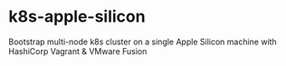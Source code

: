 # k8s-apple-silicon
Bootstrap multi-node k8s cluster on a single Apple Silicon machine with HashiCorp Vagrant &amp; VMware Fusion
